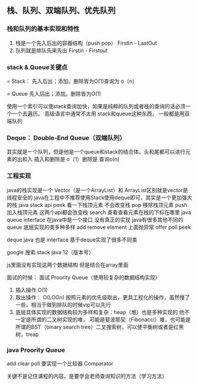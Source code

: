 ## 栈、队列、双端队列、优先队列

### 栈和队列的基本实现和特性
1. 栈是一个先入后出的容器结构（push pop） FirstIn - LastOut
2. 队列就是排队先来先出 Firstin - Firstout

### stack & Queue关键点
= Stack： 先入后出；添加。删除皆为O(1)查询为 o（n）

= Queue 先入后出；添加。删除皆为O(1)

使用一个索引可以使stack查询加快，如果是纯粹的队列或者栈的查询的话必须一个一个去遍历。
高级语言中通常不太用 stack和queue这种东西， 一般都是用双端队列
### Deque： Double-End Queue（双端队列）
其实就是一个队列，但是他是一个queue和stack的结合体。头和尾都可以进行元素的出和入 插入和删除是 o（1）删除是 查询o(n)

### 工程实现
  java的栈实现是一个 Vector（是一个ArrayList）和 ArrayList区别就是vector是线程安全的
  java在工程中不推荐使用Stack使用deque即可，其实是一个更加强大的栈
  java stack api
  peek 看一下栈顶元素 不会改变栈
  pop 移除栈顶元素
  push 加入栈顶元素
      这两个api都会改变栈
  search 查看查看元素在栈的下标在哪里
  java queue interface 在java中是一个接口 没有真正的实现 java有很多其他不同的queue 底层实现的类多种多样
  add
  remove
  element
  上面抛异常
  offer
  poll
  peek

  deque java 也是 interface 基于deque实现了很多不同类

  google 搜索 stack java 12（版本号）

  js里面没有实现这两个数据结构 但是结合在array里面

  面试的时候： 面试 Proority Queue（使用较复杂的数据结构实现）
  1. 插入操作 O(1)
  2. 取出操作： O(LOGn) 按照元素的优先级取出，更具工程化的操作，虽然慢了一些。相当于做到排队的时候vip可以先行
  3. 底层具体实现的数据结构较为多样和复杂：heap（堆）也是多种实现的 他不一定是所谓的二叉树实现的堆，
       可能是斐波那契（Fibonacci）堆，也可能是所谓的BST（binary search tree）二叉搜索树，可以使平衡树或者是红黑树，treap

### java Proority Queue

add 
clear
poll
要实现一个比较器 Comparator

关键不是记住课程的内容，是要学会老师查询知识的方法（学习方法）

